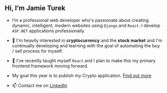 ## Hi, I’m Jamie Turek

- I’m a professional web developer who's passionate about creating dynamic, intelligent, modern websites using `Django` and `React`. I develop `ASP.NET` applications professionally.

- 💞️ I'm heavily interested in **cryptocurrency** and the **stock market** and I'm continually developing and learning with the goal of automating the buy / sell process for myself. 

- 🌱 I’ve recently taught myself `React` and I plan to make this my primary frontend framework moving forward. 

- My goal this year is to publish my Crypto application. [Find out more](https://github.com/J-TUREK/Crypto)   

- 📫 Contact me on [LinkedIn](https://www.linkedin.com/in/jamie-turek-95b338106/)

<!---
J-TUREK/J-TUREK is a ✨ special ✨ repository because its `README.md` (this file) appears on your GitHub profile.
You can click the Preview link to take a look at your changes.
--->
